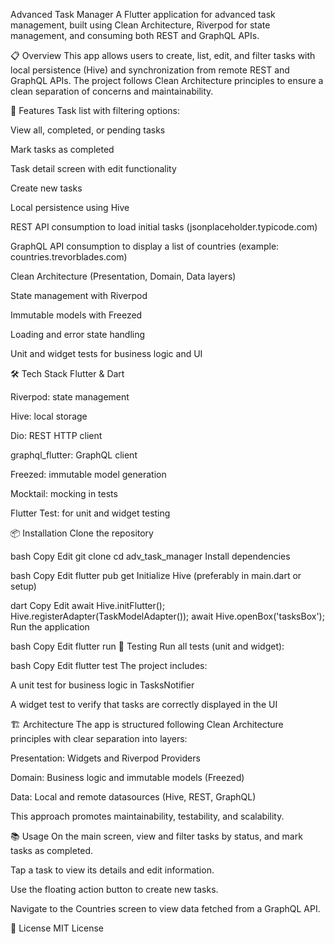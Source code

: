 Advanced Task Manager
A Flutter application for advanced task management, built using Clean Architecture, Riverpod for state management, and consuming both REST and GraphQL APIs.

📋 Overview
This app allows users to create, list, edit, and filter tasks with local persistence (Hive) and synchronization from remote REST and GraphQL APIs. The project follows Clean Architecture principles to ensure a clean separation of concerns and maintainability.


🚀 Features
Task list with filtering options:

View all, completed, or pending tasks

Mark tasks as completed

Task detail screen with edit functionality

Create new tasks

Local persistence using Hive

REST API consumption to load initial tasks (jsonplaceholder.typicode.com)

GraphQL API consumption to display a list of countries (example: countries.trevorblades.com)

Clean Architecture (Presentation, Domain, Data layers)

State management with Riverpod

Immutable models with Freezed

Loading and error state handling

Unit and widget tests for business logic and UI


🛠️ Tech Stack
Flutter & Dart

Riverpod: state management

Hive: local storage

Dio: REST HTTP client

graphql_flutter: GraphQL client

Freezed: immutable model generation

Mocktail: mocking in tests

Flutter Test: for unit and widget testing

📦 Installation
Clone the repository

bash
Copy
Edit
git clone <repository-url>
cd adv_task_manager
Install dependencies

bash
Copy
Edit
flutter pub get
Initialize Hive (preferably in main.dart or setup)

dart
Copy
Edit
await Hive.initFlutter();
Hive.registerAdapter(TaskModelAdapter());
await Hive.openBox<TaskModel>('tasksBox');
Run the application

bash
Copy
Edit
flutter run
🧪 Testing
Run all tests (unit and widget):

bash
Copy
Edit
flutter test
The project includes:

A unit test for business logic in TasksNotifier

A widget test to verify that tasks are correctly displayed in the UI

🏗 Architecture
The app is structured following Clean Architecture principles with clear separation into layers:

Presentation: Widgets and Riverpod Providers

Domain: Business logic and immutable models (Freezed)

Data: Local and remote datasources (Hive, REST, GraphQL)

This approach promotes maintainability, testability, and scalability.

📚 Usage
On the main screen, view and filter tasks by status, and mark tasks as completed.

Tap a task to view its details and edit information.

Use the floating action button to create new tasks.

Navigate to the Countries screen to view data fetched from a GraphQL API.

📄 License
MIT License
